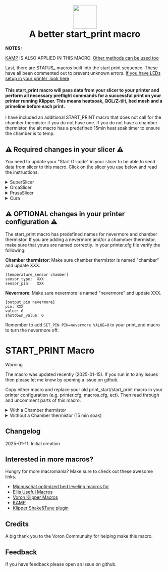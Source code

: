 <h1 align="center">
  <br>
  <img src="img/start.png" width="75""></a>
  <br>
    A better start_print macro
  <br>
</h1>

<b>NOTES:</b>

[KAMP](https://github.com/kyleisah/Klipper-Adaptive-Meshing-Purging) IS ALSO APPLIED IN THIS MACRO. [Other methods can be used too](https://www.printables.com/model/1035759-adaptive-purge-for-any-3d-printer-using-slicer-var)

Last, there are STATUS_ macros built into the start print sequence. These have all been commented out to prevent unknown errors. [If you have LEDs setup in your printer, look here](https://github.com/julianschill/klipper-led_effect)

<h4>This start_print macro will pass data from your slicer to your printer and perform all necessary preflight commands for a successful print on your printer running Klipper. This means heatsoak, QGL/Z-tilt, bed mesh and a primeline before each print.</h4>

<p>I have included an additional START_PRINT macro that does not call for the chamber thermistor if you do not have one. If you do not have a chamber thermistor, the alt macro has a predefined 15min heat soak timer to ensure the chamber is to temp.</p>

## :warning: Required changes in your slicer :warning:
You need to update your "Start G-code" in your slicer to be able to send data from slicer to this macro. Click on the slicer you use below and read the instructions.

<details>
<summary>SuperSlicer</summary>
In Superslicer go to "Printer settings" -> "Custom g-code" -> "Start G-code" and update it to:

```
M104 S0 ; Stops OrcaSlicer from sending temp waits separately
M140 S0
START_PRINT EXTRUDER=[first_layer_temperature] BED=[first_layer_bed_temperature] CHAMBER=[chamber_temperature] MATERIAL=[filament_type]
```
</details>
<details>
<summary>OrcaSlicer</summary>
In OrcaSlicer go to "Printer settings" -> "Machine start g-code" and update it to:

```
M104 S0 ; Stops OrcaSlicer from sending temp waits separately
M140 S0
START_PRINT EXTRUDER=[first_layer_temperature] BED=[first_layer_bed_temperature] CHAMBER=[chamber_temperature] MATERIAL=[filament_type]
```
</details>
<details>
<summary>PrusaSlicer</summary>

In PrusaSlicer go to "Printer settings" -> "Custom g-code" -> "Start G-code" and update it to:

```
M104 S0 ; Stops PrusaSlicer from sending temp waits separately
M140 S0
start_print EXTRUDER=[first_layer_temperature[initial_extruder]] BED=[first_layer_bed_temperature] CHAMBER=[chamber_temperature] MATERIAL=[filament_vendor]
```
</details>
<details>
<summary>Cura</summary>

In Cura go to "Settings" -> "Printer" -> "Manage printers" -> "Machine settings" -> "Start G-code" and update it to:

```
start_print EXTRUDER={material_print_temperature_layer_0} BED={material_bed_temperature_layer_0} CHAMBER={build_volume_temperature} MATERIAL={material_type}
```
</details>

## :warning: OPTIONAL changes in your printer configuration :warning:

The start_print macro has predefined names for nevermore and chamber thermistor. If you are adding a nevermore and/or a chamnber thermistor, make sure that yours are named correctly. In your printer.cfg file verify the following:

**Chamber thermistor**:
Make sure chamber thermistor is named "chamber" and update XXX.

```
[temperature_sensor chamber]
sensor_type:  XXX
sensor_pin:   XXX
```

**Nevermore**:
Make sure nevermore is named "nevermore" and update XXX.

```
[output_pin nevermore]
pin: XXX
value: 0
shutdown_value: 0
```

Remember to add ```SET_PIN PIN=nevermore VALUE=0``` to your print_end macro to turn the nevermore off.

# START_PRINT Macro

> [!WARNING]  
> The macro was updated recently (2025-01-15). If you run in to any issues then please let me know by opening a issue on github.

Copy either macro and replace your old print_start/start_print macro in your printer configuration (e.g. printer.cfg, macros.cfg, ect). Then read through and uncomment parts of this macro.

<details>
<summary>With a Chamber thermistor</summary>
  
```
#####################################################################
#   A better start_print macro
#####################################################################

[gcode_macro START_PRINT]
gcode:
  # This part fetches data from your slicer, such as bed temp, extruder temp, chamber temp, and the size of your printer.
  {% set target_bed = params.BED|int %}
  {% set target_extruder = params.EXTRUDER|int %}
  {% set target_chamber = params.CHAMBER|default("40")|int %}
  {% set x_wait = printer.toolhead.axis_maximum.x|float / 2 %}
  {% set y_wait = printer.toolhead.axis_maximum.y|float / 2 %}

  # Homes the printer, sets absolute positioning, and updates the Stealthburner LEDs.
  #STATUS_HOMING                                                 # Sets SB-LEDs to homing-mode

  {% if printer.toolhead.homed_axes != "xyz" %}
    G28                                                         # Full home (XYZ)
  {% else %}
    G28 Z                                                       # Home only Z if X and Y have been homed
  {% endif %}
                
  G90                                                           # Use absolute/relative coordinates

  M400                                                          # Wait for current moves to finish

  CLEAR_PAUSE

  # Uncomment for bed mesh (1 of 2)
  BED_MESH_CLEAR                                                # Clears old saved bed mesh (if any)

  # Checks if the bed temp is higher than 90C - if so, then trigger a heat soak.
  {% if params.BED|int > 90 %}
    SET_DISPLAY_TEXT MSG="Bed: {target_bed}C"                   # Displays info
    #STATUS_HEATING                                              # Sets SB-LEDs to heating-mode
    M106 S255                                                   # Turns on the PT-fan
    # Uncomment if you have a Nevermore.
    SET_PIN PIN=nevermore VALUE=1                               # Turns on the Nevermore
    G1 X{x_wait} Y{y_wait} Z15 F9000                            # Go to the center of the bed
    M190 S{target_bed}                                          # Sets the target temp for the bed
    SET_DISPLAY_TEXT MSG="Heatsoak: {target_chamber}C"          # Displays info
    TEMPERATURE_WAIT SENSOR="temperature_sensor chamber" MINIMUM={target_chamber}   # Waits for the chamber to reach the desired temp

 # If the bed temp is not over 90c, then handle soak based on material
  {% else %}
    SET_DISPLAY_TEXT MSG="Bed: {target_bed}C"                   # Displays info
    #STATUS_HEATING                                              # Sets SB-leds to heating-mode
    G1 X{x_wait} Y{y_wait} Z15 F9000                            # Go to center of the bed
    M190 S{target_bed}                                          # Sets the target temp for the bed
    
    # Material-based soak times with variant handling
    {% set raw_material = params.MATERIAL|default("PLA")|string|upper %}
    
    # Extract base material type by handling variants
    {% set material = namespace(type="") %}
    {% if "PLA" in raw_material %}
        {% set material.type = "PLA" %}
    {% elif "PETG" in raw_material %}
        {% set material.type = "PETG" %}
    {% elif "TPU" in raw_material or "TPE" in raw_material %}
        {% set material.type = "TPU" %}
    {% elif "PVA" in raw_material %}
        {% set material.type = "PVA" %}
    {% elif "HIPS" in raw_material %}
        {% set material.type = "HIPS" %}
    {% else %}
        {% set material.type = raw_material %}
    {% endif %}

    # Define soak times
    {% set soak_time = {
        "PLA": 180000,    # 3 minutes - Standard PLA soak time
        "PETG": 240000,   # 4 minutes - PETG needs slightly longer to stabilize
        "TPU": 180000,    # 3 minutes - TPU/TPE materials
        "PVA": 180000,    # 3 minutes - Support material, similar to PLA
        "HIPS": 240000    # 4 minutes - When used as support/primary under 90C
    }[material.type]|default(300000) %}    # Default to 5 minutes if material not found
    
    SET_DISPLAY_TEXT MSG="Soak: {soak_time/60000|int}min ({raw_material})"
    G4 P{soak_time}
  {% endif %}

  #   # Comment out for Trident (Z_TILT_ADJUST)
  # {% if 'z_tilt' in printer and not printer.z_tilt.applied %}
  #   #STATUS_LEVELING                                            # Sets SB-LEDs to leveling-mode
  #   SET_DISPLAY_TEXT MSG="Z-tilt adjust"                       # Displays info
  #   Z_TILT_ADJUST                                              # Levels the buildplate via z_tilt_adjust
  #   G28 Z                                                      # Homes Z again after z_tilt_adjust
  # {% endif %}

  # Uncomment for V2 (Quad gantry level AKA QGL)
  #{% if printer.quad_gantry_level.applied == False %}
  #  #STATUS_LEVELING                                             # Sets SB-LEDs to leveling-mode
  #  SET_DISPLAY_TEXT MSG="QGL"                                  # Displays info
  #  QUAD_GANTRY_LEVEL                                           # Levels the gantry
  #  #STATUS_HOMING                                               # Sets SB-LEDs to homing-mode
  #  G28 Z                                                       # Homes Z again after QGL
  #{% endif %}

  # Heating the nozzle to 150C. This helps with getting a correct Z-home
  #STATUS_HEATING                                                # Sets SB-LEDs to heating-mode
  SET_DISPLAY_TEXT MSG="Hotend: 150C"                           # Displays info
  M109 S150                                                     # Heats the nozzle to 150C

  #STATUS_CLEANING                                               # Sets SB-LEDs to cleaning-mode
  CLEAN_NOZZLE EXTRUDER={target_extruder}                       # See: https://github.com/ss1gohan13/SV08-Replacement-Macros/blob/main/macros/macro.cfg

  SMART_PARK                                                    # Parks the toolhead neat the beginning of the print

  # Uncomment for bed mesh (2 of 2)
  #STATUS_MESHING                                                # Sets SB-LEDs to bed mesh-mode
  SET_DISPLAY_TEXT MSG="Bed mesh"                               # Displays info
  BED_MESH_CALIBRATE ADAPTIVE=1                                # Starts bed mesh

  M400                                                          # Wait for current moves to finish

  SMART_PARK                                                    # KAMP smart park

  # Heats up the nozzle to target via data from the slicer
  SET_DISPLAY_TEXT MSG="Hotend: {target_extruder}C"             # Displays info
  #STATUS_HEATING                                                # Sets SB-LEDs to heating-mode
  M107                                                          # Turns off part cooling fan
  M109 S{target_extruder}                                       # Heats the nozzle to printing temp
  
  # Gets ready to print by doing a purge line and updating the SB-LEDs
  SET_DISPLAY_TEXT MSG="The purge..."                           # Displays info
  #STATUS_CLEANING                                               # Sets SB-LEDs to cleaning-mode
  LINE_PURGE                                                    # KAMP line purge

  SET_DISPLAY_TEXT MSG="Printer goes brrr"                      # Displays info
  
  #STATUS_PRINTING                                               # Sets SB-LEDs to printing-mode
```
</details>

<details>
<summary>Without a Chamber thermistor (15 min soak)</summary>
  
```
#####################################################################
#   A better start_print macro
#####################################################################

[gcode_macro START_PRINT]
gcode:
  # This part fetches data from your slicer, such as bed temp, extruder temp, and the size of your printer.
  {% set target_bed = params.BED|int %}
  {% set target_extruder = params.EXTRUDER|int %}
  {% set x_wait = printer.toolhead.axis_maximum.x|float / 2 %}
  {% set y_wait = printer.toolhead.axis_maximum.y|float / 2 %}

  # Homes the printer, sets absolute positioning, and updates the Stealthburner LEDs.
  #STATUS_HOMING                                                 # Sets SB-LEDs to homing-mode

  {% if printer.toolhead.homed_axes != "xyz" %}
    G28                                                         # Full home (XYZ)
  {% else %}
    G28 Z                                                       # Home only Z if X and Y have been homed
  {% endif %}
                
  G90                                                           # Use absolute/relative coordinates

  M400                                                          # Wait for current moves to finish

  CLEAR_PAUSE

  # Uncomment for bed mesh (1 of 2)
  BED_MESH_CLEAR                                                # Clears old saved bed mesh (if any)

  # Checks if the bed temp is higher than 90C - if so, then trigger a fixed 15-minute heatsoak
  {% if params.BED|int > 90 %}
    SET_DISPLAY_TEXT MSG="Bed: {target_bed}C"                   # Displays info
    #STATUS_HEATING                                              # Sets SB-LEDs to heating-mode
    M106 S255                                                   # Turns on the PT-fan at full speed for high temp
    # Uncomment if you have a Nevermore.
    #SET_PIN PIN=nevermore VALUE=1                               # Turns on the Nevermore
    G1 X{x_wait} Y{y_wait} Z15 F9000                            # Go to the center of the bed
    M190 S{target_bed}                                          # Sets the target temp for the bed
    SET_DISPLAY_TEXT MSG="High Temp Heatsoak: 15min"            # Displays info
    G4 P900000                                                  # Wait 15 minutes for heatsoak

  # If the bed temp is not over 90c, then handle soak based on material
  {% else %}
    SET_DISPLAY_TEXT MSG="Bed: {target_bed}C"                   # Displays info
    #STATUS_HEATING                                              # Sets SB-leds to heating-mode
    M106 S150                                                   # Turns on the PT-fan at lower speed for low temp
    G1 X{x_wait} Y{y_wait} Z15 F9000                            # Go to center of the bed
    M190 S{target_bed}                                          # Sets the target temp for the bed
    
    # Material-based soak times with variant handling
    {% set raw_material = params.MATERIAL|default("PLA")|string|upper %}
    
    # Extract base material type by handling variants
    {% set material = namespace(type="") %}
    {% if "PLA" in raw_material %}
        {% set material.type = "PLA" %}
    {% elif "PETG" in raw_material %}
        {% set material.type = "PETG" %}
    {% elif "TPU" in raw_material or "TPE" in raw_material %}
        {% set material.type = "TPU" %}
    {% elif "PVA" in raw_material %}
        {% set material.type = "PVA" %}
    {% elif "HIPS" in raw_material %}
        {% set material.type = "HIPS" %}
    {% else %}
        {% set material.type = raw_material %}
    {% endif %}

    # Define soak times
    {% set soak_time = {
        "PLA": 180000,    # 3 minutes - Standard PLA soak time
        "PETG": 240000,   # 4 minutes - PETG needs slightly longer to stabilize
        "TPU": 180000,    # 3 minutes - TPU/TPE materials
        "PVA": 180000,    # 3 minutes - Support material, similar to PLA
        "HIPS": 240000    # 4 minutes - When used as support/primary under 90C
    }[material.type]|default(300000) %}    # Default to 5 minutes if material not found
    
    SET_DISPLAY_TEXT MSG="Soak: {soak_time/60000|int}min ({raw_material})"
    G4 P{soak_time}
  {% endif %}

  # Comment out for Trident (Z_TILT_ADJUST)
  #{% if 'z_tilt' in printer and not printer.z_tilt.applied %}
  #  STATUS_LEVELING                                            # Sets SB-LEDs to leveling-mode
  #  SET_DISPLAY_TEXT MSG="Z-tilt adjust"                       # Displays info
  #  Z_TILT_ADJUST                                              # Levels the buildplate via z_tilt_adjust
  #  G28 Z                                                      # Homes Z again after z_tilt_adjust
  #{% endif %}

  # Comment out for V2 (Quad gantry level AKA QGL)
  #{% if printer.quad_gantry_level.applied == False %}
  #  STATUS_LEVELING                                             # Sets SB-LEDs to leveling-mode
  #  SET_DISPLAY_TEXT MSG="QGL"                                  # Displays info
  #  QUAD_GANTRY_LEVEL                                           # Levels the gantry
  #  STATUS_HOMING                                               # Sets SB-LEDs to homing-mode
  #  G28 Z                                                       # Homes Z again after QGL
  #{% endif %}

  # Heating the nozzle to 150C. This helps with getting a correct Z-home
  #STATUS_HEATING                                                # Sets SB-LEDs to heating-mode
  SET_DISPLAY_TEXT MSG="Hotend: 150C"                           # Displays info
  M109 S150                                                     # Heats the nozzle to 150C

  #STATUS_CLEANING                                               # Sets SB-LEDs to cleaning-mode
  CLEAN_NOZZLE EXTRUDER={target_extruder}                       # See: https://github.com/ss1gohan13/SV08-Replacement-Macros/blob/main/macros/macro.cfg

  SMART_PARK                                                    # Parks the toolhead near the beginning of the print

  # Uncomment for bed mesh (2 of 2)
  #STATUS_MESHING                                                # Sets SB-LEDs to bed mesh-mode
  SET_DISPLAY_TEXT MSG="Bed mesh"                               # Displays info
  BED_MESH_CALIBRATE ADAPTIVE=1                                 # Starts bed mesh

  M400                                                          # Wait for current moves to finish

  SMART_PARK                                                    # KAMP smart park

  # Heats up the nozzle to target via data from the slicer
  SET_DISPLAY_TEXT MSG="Hotend: {target_extruder}C"             # Displays info
  #STATUS_HEATING                                                # Sets SB-LEDs to heating-mode
  M107                                                          # Turns off part cooling fan
  M109 S{target_extruder}                                       # Heats the nozzle to printing temp
  
  # Gets ready to print by doing a purge line and updating the SB-LEDs
  SET_DISPLAY_TEXT MSG="Printer goes brrr"                      # Displays info
  #STATUS_CLEANING                                               # Sets SB-LEDs to cleaning-mode
  LINE_PURGE                                                    # KAMP line purge
  
  #STATUS_PRINTING                                               # Sets SB-LEDs to printing-mode
```
</details>

## Changelog

2025-01-11: Initial creation 

## Interested in more macros?

Hungry for more macromania? Make sure to check out these awesome links.

- [Mjonuschat optimized bed leveling macros for](https://mjonuschat.github.io/voron-mods/docs/guides/optimized-bed-leveling-macros/)
- [Ellis Useful Macros](https://ellis3dp.com/Print-Tuning-Guide/articles/index_useful_macros.html)
- [Voron Klipper Macros](https://github.com/The-Conglomerate/Voron-Klipper-Common/)
- [KAMP](https://github.com/kyleisah/Klipper-Adaptive-Meshing-Purging)
- [Klipper Shake&Tune plugin](https://github.com/Frix-x/klippain-shaketune)


## Credits

A big thank you to the Voron Communuity for helping make this macro. 

## Feedback

If you have feedback please open an issue on github.
